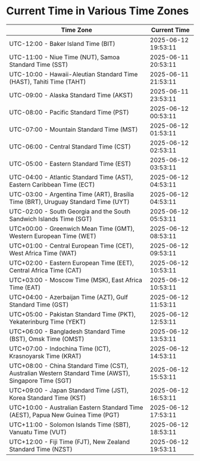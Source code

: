 # Current Time in Various Time Zones

| Time Zone | Current Time |
|-----------|--------------|
| UTC-12:00 - Baker Island Time (BIT) | 2025-06-12 19:53:11 |
| UTC-11:00 - Niue Time (NUT), Samoa Standard Time (SST) | 2025-06-11 20:53:11 |
| UTC-10:00 - Hawaii-Aleutian Standard Time (HAST), Tahiti Time (TAHT) | 2025-06-11 21:53:11 |
| UTC-09:00 - Alaska Standard Time (AKST) | 2025-06-11 23:53:11 |
| UTC-08:00 - Pacific Standard Time (PST) | 2025-06-12 00:53:11 |
| UTC-07:00 - Mountain Standard Time (MST) | 2025-06-12 01:53:11 |
| UTC-06:00 - Central Standard Time (CST) | 2025-06-12 02:53:11 |
| UTC-05:00 - Eastern Standard Time (EST) | 2025-06-12 03:53:11 |
| UTC-04:00 - Atlantic Standard Time (AST), Eastern Caribbean Time (ECT) | 2025-06-12 04:53:11 |
| UTC-03:00 - Argentina Time (ART), Brasília Time (BRT), Uruguay Standard Time (UYT) | 2025-06-12 04:53:11 |
| UTC-02:00 - South Georgia and the South Sandwich Islands Time (SGT) | 2025-06-12 05:53:11 |
| UTC±00:00 - Greenwich Mean Time (GMT), Western European Time (WET) | 2025-06-12 08:53:11 |
| UTC+01:00 - Central European Time (CET), West Africa Time (WAT) | 2025-06-12 09:53:11 |
| UTC+02:00 - Eastern European Time (EET), Central Africa Time (CAT) | 2025-06-12 10:53:11 |
| UTC+03:00 - Moscow Time (MSK), East Africa Time (EAT) | 2025-06-12 10:53:11 |
| UTC+04:00 - Azerbaijan Time (AZT), Gulf Standard Time (GST) | 2025-06-12 11:53:11 |
| UTC+05:00 - Pakistan Standard Time (PKT), Yekaterinburg Time (YEKT) | 2025-06-12 12:53:11 |
| UTC+06:00 - Bangladesh Standard Time (BST), Omsk Time (OMST) | 2025-06-12 13:53:11 |
| UTC+07:00 - Indochina Time (ICT), Krasnoyarsk Time (KRAT) | 2025-06-12 14:53:11 |
| UTC+08:00 - China Standard Time (CST), Australian Western Standard Time (AWST), Singapore Time (SGT) | 2025-06-12 15:53:11 |
| UTC+09:00 - Japan Standard Time (JST), Korea Standard Time (KST) | 2025-06-12 16:53:11 |
| UTC+10:00 - Australian Eastern Standard Time (AEST), Papua New Guinea Time (PGT) | 2025-06-12 17:53:11 |
| UTC+11:00 - Solomon Islands Time (SBT), Vanuatu Time (VUT) | 2025-06-12 18:53:11 |
| UTC+12:00 - Fiji Time (FJT), New Zealand Standard Time (NZST) | 2025-06-12 19:53:11 |
